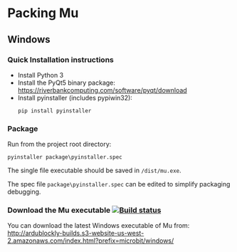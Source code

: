 # Packing Mu

## Windows

### Quick Installation instructions

* Install Python 3
* Install the PyQt5 binary package: https://riverbankcomputing.com/software/pyqt/download
* Install pyinstaller (includes pypiwin32):
    ```
    pip install pyinstaller
    ```

### Package

Run from the project root directory:

```
pyinstaller package\pyinstaller.spec
```

The single file executable should be saved in `/dist/mu.exe`.

The spec file `package\pyinstaller.spec` can be edited to simplify packaging debugging.

### Download the Mu executable [![Build status](https://ci.appveyor.com/api/projects/status/ngt8780him9hlgch?svg=true)](https://ci.appveyor.com/project/carlosperate/mu)

You can download the latest Windows executable of Mu from: http://ardublockly-builds.s3-website-us-west-2.amazonaws.com/index.html?prefix=microbit/windows/

